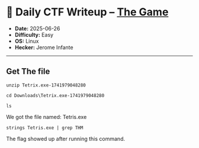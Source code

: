 # 🧾 Daily CTF Writeup – [The Game](https://tryhackme.com/room/hfb1thegame)

- **Date:** 2025-06-26
- **Difficulty:** Easy
- **OS:** Linux
- **Hecker:** Jerome Infante

---

## Get The file

```shell
unzip Tetrix.exe-1741979048280

```

```
cd Downloads\Tetrix.exe-1741979048280
```

```
ls
```

We got the file named: Tetris.exe

```
strings Tetris.exe | grep THM
```

The flag showed up after running this command.
